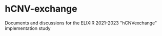 # hCNV-exchange
Documents and discussions for the ELIXIR 2021-2023 "hCNVexchange" implementation study
